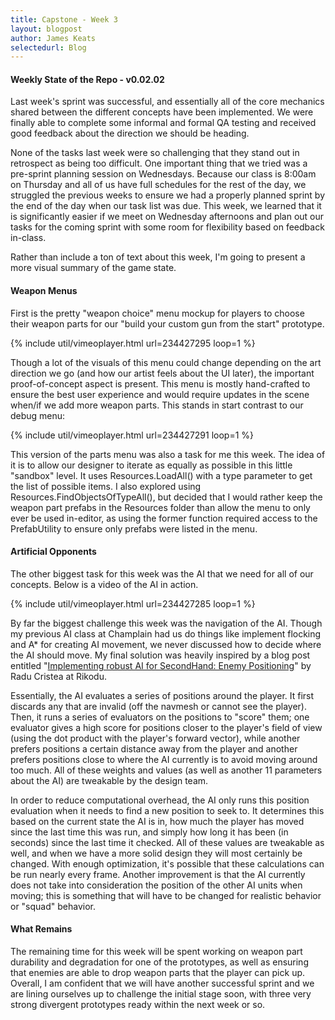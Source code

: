 ```yaml
---
title: Capstone - Week 3
layout: blogpost
author: James Keats
selectedurl: Blog
---
```

#### Weekly State of the Repo - v0.02.02

Last week's sprint was successful, and essentially all of the core mechanics shared between the different concepts have been implemented. We were finally able to complete some informal and formal QA testing and received good feedback about the direction we should be heading.

None of the tasks last week were so challenging that they stand out in retrospect as being too difficult. One important thing that we tried was a pre-sprint planning session on Wednesdays. Because our class is 8:00am on Thursday and all of us have full schedules for the rest of the day, we struggled the previous weeks to ensure we had a properly planned sprint by the end of the day when our task list was due. This week, we learned that it is significantly easier if we meet on Wednesday afternoons and plan out our tasks for the coming sprint with some room for flexibility based on feedback in-class.

<!--more-->

Rather than include a ton of text about this week, I'm going to present a more visual summary of the game state.

#### Weapon Menus

First is the pretty "weapon choice" menu mockup for players to choose their weapon parts for our "build your custom gun from the start" prototype.

<p>
{% include util/vimeoplayer.html url=234427295 loop=1 %}
</p>

Though a lot of the visuals of this menu could change depending on the art direction we go (and how our artist feels about the UI later), the important proof-of-concept aspect is present. This menu is mostly hand-crafted to ensure the best user experience and would require updates in the scene when/if we add more weapon parts. This stands in start contrast to our debug menu:

<p>
{% include util/vimeoplayer.html url=234427291 loop=1 %}
</p>

This version of the parts menu was also a task for me this week. The idea of it is to allow our designer to iterate as equally as possible in this little "sandbox" level. It uses Resources.LoadAll() with a type parameter to get the list of possible items. I also explored using Resources.FindObjectsOfTypeAll(), but decided that I would rather keep the weapon part prefabs in the Resources folder than allow the menu to only ever be used in-editor, as using the former function required access to the PrefabUtility to ensure only prefabs were listed in the menu.

#### Artificial Opponents

The other biggest task for this week was the AI that we need for all of our concepts. Below is a video of the AI in action.

<p>
{% include util/vimeoplayer.html url=234427285 loop=1 %}
</p>

By far the biggest challenge this week was the navigation of the AI. Though my previous AI class at Champlain had us do things like implement flocking and A* for creating AI movement, we never discussed how to decide where the AI should move. My final solution was heavily inspired by a blog post entitled "[Implementing robust AI for SecondHand: Enemy Positioning](http://www.rikodu.com/implementing-robust-ai-for-secondhand-enemy-positioning/)" by Radu Cristea at Rikodu. 

Essentially, the AI evaluates a series of positions around the player. It first discards any that are invalid (off the navmesh or cannot see the player). Then, it runs a series of evaluators on the positions to "score" them; one evaluator gives a high score for positions closer to the player's field of view (using the dot product with the player's forward vector), while another prefers positions a certain distance away from the player and another prefers positions close to where the AI currently is to avoid moving around too much. All of these weights and values (as well as another 11 parameters about the AI) are tweakable by the design team.

In order to reduce computational overhead, the AI only runs this position evaluation when it needs to find a new position to seek to. It determines this based on the current state the AI is in, how much the player has moved since the last time this was run, and simply how long it has been (in seconds) since the last time it checked. All of these values are tweakable as well, and when we have a more solid design they will most certainly be changed. With enough optimization, it's possible that these calculations can be run nearly every frame. Another improvement is that the AI currently does not take into consideration the position of the other AI units when moving; this is something that will have to be changed for realistic behavior or "squad" behavior.

#### What Remains

The remaining time for this week will be spent working on weapon part durability and degradation for one of the prototypes, as well as ensuring that enemies are able to drop weapon parts that the player can pick up. Overall, I am confident that we will have another successful sprint and we are lining ourselves up to challenge the initial stage soon, with three very strong divergent prototypes ready within the next week or so.
